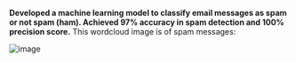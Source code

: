 **Developed a machine learning model to classify email messages as spam or not spam (ham). Achieved 97% accuracy in spam detection and 100% precision score.**
This wordcloud image is of spam messages:

![image](https://github.com/user-attachments/assets/eb1e702a-fa2b-4a3c-92fa-8ec882b2beb0)

